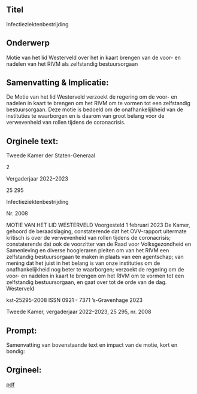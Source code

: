 ## Titel
Infectieziektenbestrijding
## Onderwerp
Motie van het lid Westerveld over het in kaart brengen van de voor- en nadelen van het RIVM als zelfstandig bestuursorgaan
## Samenvatting & Implicatie:

De Motie van het lid Westerveld verzoekt de regering om de voor- en nadelen in kaart te brengen om het RIVM om te vormen tot een zelfstandig bestuursorgaan. Deze motie is bedoeld om de onafhankelijkheid van de instituties te waarborgen en is daarom van groot belang voor de verwevenheid van rollen tijdens de coronacrisis.
## Orginele text:


Tweede Kamer der Staten-Generaal

2

Vergaderjaar 2022–2023

25 295

Infectieziektenbestrijding

Nr. 2008

MOTIE VAN HET LID WESTERVELD
Voorgesteld 1 februari 2023
De Kamer,
gehoord de beraadslaging,
constaterende dat het OVV-rapport uitermate kritisch is over de verwevenheid van rollen tijdens de coronacrisis;
constaterende dat ook de voorzitter van de Raad voor Volksgezondheid en
Samenleving en diverse hoogleraren pleiten om van het RIVM een
zelfstandig bestuursorgaan te maken in plaats van een agentschap;
van mening dat het juist in het belang is van onze instituties om de
onafhankelijkheid nog beter te waarborgen;
verzoekt de regering om de voor- en nadelen in kaart te brengen om het
RIVM om te vormen tot een zelfstandig bestuursorgaan,
en gaat over tot de orde van de dag.
Westerveld

kst-25295-2008
ISSN 0921 - 7371
’s-Gravenhage 2023

Tweede Kamer, vergaderjaar 2022–2023, 25 295, nr. 2008


## Prompt:
Samenvatting van bovenstaande text en impact van de motie, kort en bondig:

## Orgineel:
[pdf](https://gegevensmagazijn.tweedekamer.nl/OData/v4/2.0/Document(110b77d5-8657-432f-835c-3e587c4b0ff3)/resource)
